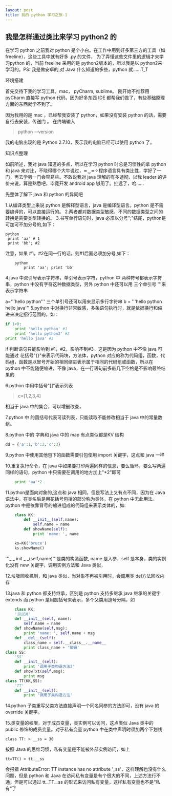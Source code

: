 ```yaml
---
layout: post
title: 我的 python 学习之旅-1
---
```


## 我是怎样通过类比来学习 python2 的

在学习 python 之前我对 python 是个小白。在工作中用到好多第三方的工具（如 freeline），这些工具中就有好多 .py 的文件， 为了弄懂这些文件里的逻辑才来学习python 的，当前 freeline 采用的是 python2版本的，所以我是以 python2来学习的。PS: 我是做安卓的,对 Java 什么知道的多些，python 就……T_T

环境搭建

首先交待下我的学习工具，mac， pyCharm, sublime。 刚开始不推荐用 pyCharm 直接写 python 代码，因为好多东西 IDE 都帮我们做了，有些基础原理方面的东西就学不到了。

因为我用的是 mac ，已经帮我安装了 python，如果没有安装 python 的话，需要自行去安装，传送门 。 在终端输入

> python --version

我的电脑出现的是 Python 2.7.10，表示我的电脑已经可以使用 python 了。

知识点整理

如前所述，我对 java 知道的多点，所以在学习 python 时总是习惯性的拿 python 和 java 来对比，不晓得哪个大牛说过，≖‿≖✧程序语言具有类比性，学好了一门，再去学另一门会容易些。不敢说我对 java 理解的有多透彻，以我 leader 的评价来说，算是熟悉吧，毕竟开发 android app 够用了。扯远了，哈……

先整体了解下 java 和 python 的异同吧

1.从编译类型上来说 python 是解释型语言，java 是编译型语言。python 是不需要编译的，可以直接运行的。
2.两者都对数据类型敏感，不同的数据类型之间的转换是需要类型转换的。
3.书写单行语句时，java 必须以分号";"结尾，python是可加可不加分号的,如下：
```
python
 print 'aa' # 1
 print 'bb'; #2
```
注意，如果 #1，#2在同一行的话，则#1后面必须加分号,如下：
```
    python
        print 'aa'; print 'bb'
```
4.java 中双引号表示字符串，单引号表示字符，python 中 两种符号都表示字符串，python 中没有字符这种数据类型，另外 python 中还可以用 三个单引号 '''来表示字符串

a='''hello python''' 三个单引号还可以用来显示多行字符串 b = '''hello python hello java'''
5.python 中对换行非常敏感，多条语句执行时，就是依据换行和缩进来决定招行范围的，如：

```python
if 1<0:
    print 'hello python' #1
    print 'hello python2' #2
print 'hello java' #3
```
if 判断语句只能影响到 #1，#2，影响不到#3。这是因为 python 中不像 java 可能通过 花括号"{}"来表示代码块，方法体，python 对应的称为代码组，函数，代码组，函数是以冒号开始的相同缩进表示属于相同的代码组或函数，所以在 python 中不能随便缩进，不像 java，在一行语句前多敲几下空格是不影响最终结果的

6.python 中用中括号"[]"表示列表

> c=[1,2,3,4]

相当于 java 中的集合，可以增删改查，

7.python 中 的圆括号代表可读列表，只能读取不能修改相当于 java 中的常量数组。

8.python 中的 字典和 java 中的 map 有点类似都是KV 结构

```python
dd = {'a':1,'b':2,'c':3}
```
9.python 中使用其他包下的函数需要引包使用 import 关键字，这点和 java 一样

10.重复执行命令，在 java 中如果要打印两遍同样的信息，要么循环，要么写两遍同样的语句，python 中只需要在调用的地方加上"*2"即可

```python
    print 'aa'*2
```
11.python是面向对象的,这点和 java 相同，但是写法上又有点不同，因为在 Java 语法中，在类名后是用花括号包括的部分称为类体，在 python 中无此用法。python 中是依靠冒号的缩进组成的代码组来表示类体的，如:

```python
    class KK:
        def __init__(self,name):
            self.name = name
        def showName(self):
            print 'name: ', name

    ks=KK('bruce')
    ks.showName()
```
'''_ _ init _ _(self,name)'''是类的构造函数, name 是入参，self 是本身，类的实例化没有 new 关键字，调用实例方法和 Java 类似，

12.垃圾回收机制，和 java 类似，当对象不再被引用时，会调用类 del方法回收内存

13.java 和 python 都支持继承，区别是 python 支持多继承,java 继承的关键字 extends 而 python 是用圆括号来表示，多个父类用逗号分隔，如

```python
    class KK:
    '测试类'
    def __init__(self, name):
        self.name = name
    def showName(self,msg):
        print 'name: ', self.name + msg
    def __del__(self):
        class_name = self.__class__.__name__
        print class_name + '销毁'
class SS:
    'SS'
    def __init__(self):
        print '调用子类构造方法2'
    def showTxt(self,msg):
        print msg
class TT(KK,SS):
    'TT'
    def __init__(self):
        print '调用子类构造方法'
```
14.python 子类重写父类方法直接声明一个同名同参的方法即可，没有 java 的 override 关键字。

15.类变量的权限，对于成员变量，类实例可以访问，这点类似 Java 类中的 public 修饰的成员变量。对于私有变量 python 中在类中声明时须加两个下划线
```
class TT: > __ss = 30
```
按照 Java 的思维习惯，私有变量是不能被外部实例访问，如上
```
tt=TT() > tt.__ss
```
会报错 AttributeError: TT instance has no attribute '_ss'，这样理解也没有什么问题，但是 python 和 Java 在访问私有变量是有个很大的不同，上述方法行不通，但是可以通过 tt._TT__ss 的形式来访问私有变量，这样私有变量也不是“私有”了
